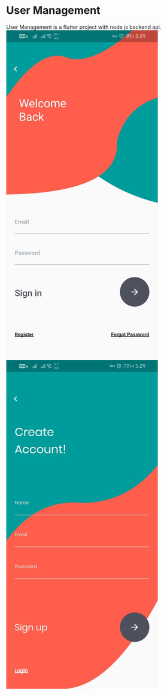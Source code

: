 # User Management
 
 User Management is a flutter project with node js backend api.<br>
 ![Image](https://github.com/Nay-Thit-Htoo/Flutter_User_Management/blob/master/test/sign-in.jpg) ![Image](https://github.com/Nay-Thit-Htoo/Flutter_User_Management/blob/master/test/sign-up.jpg)

